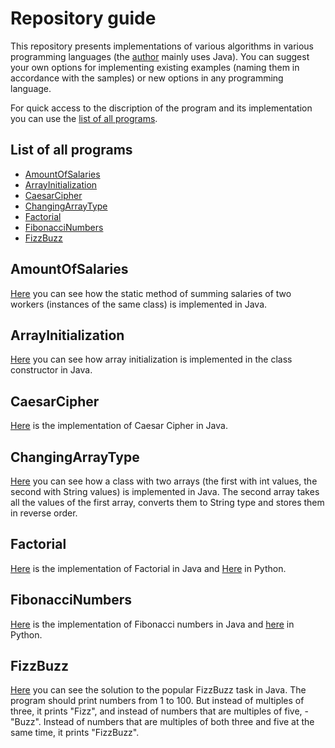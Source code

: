 # Repository guide #

This repository presents implementations of various algorithms in various programming languages (the [author](https://github.com/VitasSalvantes) mainly uses Java). You can suggest your own options for implementing existing examples (naming them in accordance with the samples) or new options in any programming language.

For quick access to the discription of the program and its implementation you can use the [list of all programs](#List-of-all-programs).
## List of all programs ##

- [AmountOfSalaries](#AmountOfSalaries)
- [ArrayInitialization](#ArrayInitialization)
- [CaesarCipher](#CaesarCipher)
- [ChangingArrayType](#ChangingArrayType)
- [Factorial](#Factorial)
- [FibonacciNumbers](#FibonacciNumbers)
- [FizzBuzz](#FizzBuzz)

## AmountOfSalaries ##
[Here](AmountOfSalaries.java) you can see how the static method of summing salaries of two workers (instances of the same class) is implemented in Java.

## ArrayInitialization ##
[Here](ArrayInitialization.java) you can see how array initialization is implemented in the class constructor in Java.

## CaesarCipher ##
[Here](CaesarCipher.java) is the implementation of Caesar Cipher in Java.

## ChangingArrayType ##
[Here](ChangingArrayType.java) you can see how a class with two arrays (the first with int values, the second with String values) is implemented in Java. The second array takes all the values of the first array, converts them to String type and stores them in reverse order.

## Factorial ##
[Here](Factorial.java) is the implementation of Factorial in Java and [Here](factorial.py) in Python.

## FibonacciNumbers ##
[Here](FibonacciNumbers.java) is the implementation of Fibonacci numbers in Java and [here](FibonacciNumbers.py) in Python.

## FizzBuzz ##
[Here](FizzBuzz.java) you can see the solution to the popular FizzBuzz task in Java. The program should print numbers from 1 to 100. But instead of multiples of three, it prints "Fizz", and instead of numbers that are multiples of five, - "Buzz". Instead of numbers that are multiples of both three and five at the same time, it prints "FizzBuzz".
